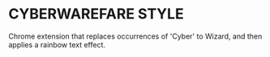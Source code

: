 CYBERWAREFARE STYLE
=============

Chrome extension that replaces occurrences of 'Cyber' to Wizard, and then applies a rainbow text effect.
